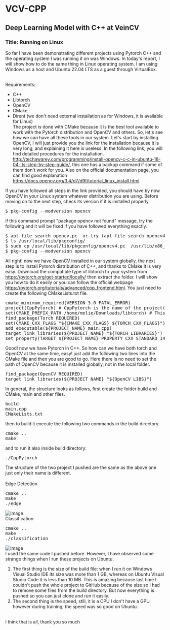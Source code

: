 # VCV-CPP
<h2>Deep Learning Model with C++ at VeinCV</h2>
<h3>Title: Running on Linux </h3>
So far I have been demonstrating different projects using Pytorch C++ and the operating system I was running it on was Windows. In today's report, I will show how to do the same thing in Linux operating system. I am using Windows as a host and Ubuntu 22.04 LTS as a guest through VirtualBox.

<br>Requirements:</br>
* C++
* Libtorch
* OpenCV
* CMake
* Dirent (we don't need external installation as for Windows, it is available for Linux)\
The project is done with CMake because it is the best tool available to work with the Pytorch distribution and OpenCV and others. So, let's see how we can have all these tools in our system.
Let's start by installing OpenCV, I will just provide you the link for the installation because it is very long, and explaining it here is useless. In the following link, you will find detailed procedures for the installation. http://techawarey.com/programming/install-opencv-c-c-in-ubuntu-18-04-lts-step-by-step-guide/, this one has a backup command if some of them don't work for you. Also on the official documentation page, you can find good explanation https://docs.opencv.org/3.4/d7/d9f/tutorial_linux_install.html.

If you have followed all steps in the link provided, you should have by now OpenCV in your Linux system whatever distribution you are using. Before moving on to the next step, check its version if it is installed properly.
<pre>$ pkg-config --modversion opencv</pre>
if this command prompt "package opencv not found" message, try the following and it will be fixed if you have followed everything exactly.
<pre>
$ apt-file search opencv.pc  or try (apt-file search opencv4.pc)
$ ls /usr/local/lib/pkgconfig/
$ sudo cp /usr/local/lib/pkgconfig/opencv4.pc  /usr/lib/x86_64-linux-gnu/pkgconfig/opencv.pc
$ pkg-config --modversion opencv
</pre>
All right! now we have OpenCV installed in our system globally, the next step is to install Pytorch distribution of C++, and thanks to CMake it is very easy. Download the compatible type of libtorch to your system from https://pytorch.org/get-started/locally/ then extract the folder. I will show you how to do it easily or you can follow the official webpage https://pytorch.org/tutorials/advanced/cpp_frontend.html. You just need to create the following CMakeLists.txt file.
<pre>
cmake_minimum_required(VERSION 3.0 FATAL_ERROR)
project(CppPytorch) # CppPytorch is the name of the project(you can change it as you want)
set(CMAKE_PREFIX_PATH /home/melie/Downloads/libtorch) # This is the path of the libtorch you just downloaded  
find_package(Torch REQUIRED)
set(CMAKE_CXX_FLAGS "${CMAKE_CXX_FLAGS} ${TORCH_CXX_FLAGS}")
add_executable(${PROJECT_NAME} main.cpp)
target_link_libraries(${PROJECT_NAME} "${TORCH_LIBRARIES}")
set_property(TARGET ${PROJECT_NAME} PROPERTY CXX_STANDARD 14)
</pre>
Good! now we have Pytorch in C++.  So how can we have both torch and OpenCV at the same time, easy! just add the following two lines into the CMake file and then you are good to go. Here there is no need to set the path of OpenCV because it is installed globally, not in the local folder.
<pre>
find_package(OpenCV REQUIRED)
target_link_libraries(${PROJECT_NAME} "${OpenCV_LIBS}")
</pre>
In general, the structure looks as follows, first create the folder build and CMake, main and other files.
<pre>
build 
main.cpp
CMakeLists.txt
</pre>
then to build it execute the following two commands in the build directory.
<pre>
cmake ..
make
</pre>
and to run it also inside build directory: 
<pre>
./CppPytorch
</pre>
The structure of the two project I pushed are the same as the above one just only their name is different.\
<br>Edge Detection</br>
<pre>
cmake ..
make
./edge
</pre>
![image](https://user-images.githubusercontent.com/96078343/180441591-91d21aaf-7e7a-425a-80bc-2ea5df9ae562.png)
<br>Classification</br>
<pre>
cmake ..
make
./classification
</pre>
![image](https://user-images.githubusercontent.com/96078343/180442185-52d666a8-236b-4e53-852b-1248a8e27553.png)\
I used the same code I pushed before. However, I have observed some strange things when I run these projects on Ubuntu.
1. The first thing is the size of the build file: when I run it on Windows Visual Studio IDE its size was more than 1 GB, whereas on Ubuntu Visual Studio Code it is less than 10 MB. This is amazing because last time I couldn't push the whole project to GitHub because of the size so I had to remove some files from the build directory. But now everything is pushed so you can just clone and run it easily.
2. The second thing is the speed, still, it is a CPU I don't have a GPU however during training, the speed was so good on Ubuntu.

<br>I think that is all, thank you so much</br>
